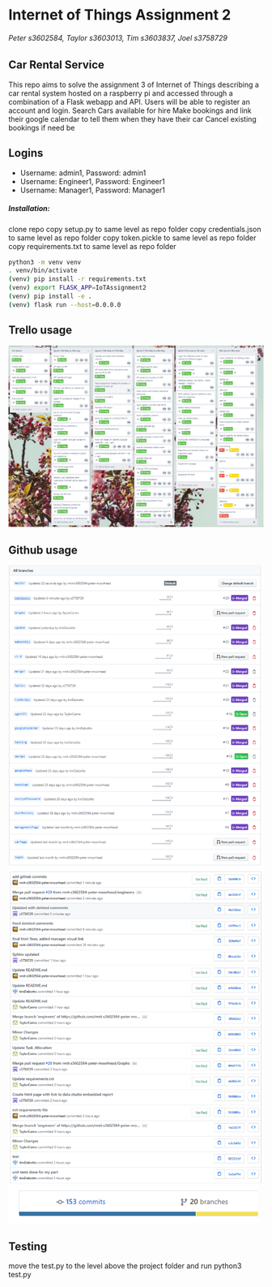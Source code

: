 # Internet of Things Assignment 2
###### Peter s3602584, Taylor s3603013, Tim s3603837, Joel s3758729
## Car Rental Service

This repo aims to solve the assignment 3 of Internet of Things describing a car rental system
hosted on a raspberry pi and accessed through a combination of a Flask webapp and API.
Users will be able to register an account and login.
Search Cars available for hire
Make bookings and link their google calendar to tell them when they have their car
Cancel existing bookings if need be

## Logins
* Username: admin1, Password: admin1
* Username: Engineer1, Password: Engineer1
* Username: Manager1, Password: Manager1

##### Installation:

clone repo
copy setup.py to same level as repo folder
copy credentials.json to same level as repo folder
copy token.pickle to same level as repo folder
copy requirements.txt to same level as repo folder
```bash
python3 -m venv venv
. venv/bin/activate
(venv) pip install -r requirements.txt
(venv) export FLASK_APP=IoTAssignment2
(venv) pip install -e .
(venv) flask run --host=0.0.0.0
```

## Trello usage

![Trello](/images/trello.PNG)


## Github usage

![Trello](/images/branches.PNG)
![Trello](/images/commits.PNG)
![Trello](/images/githubstats.PNG)

## Testing

move the test.py to the level above the project folder and run python3 test.py
